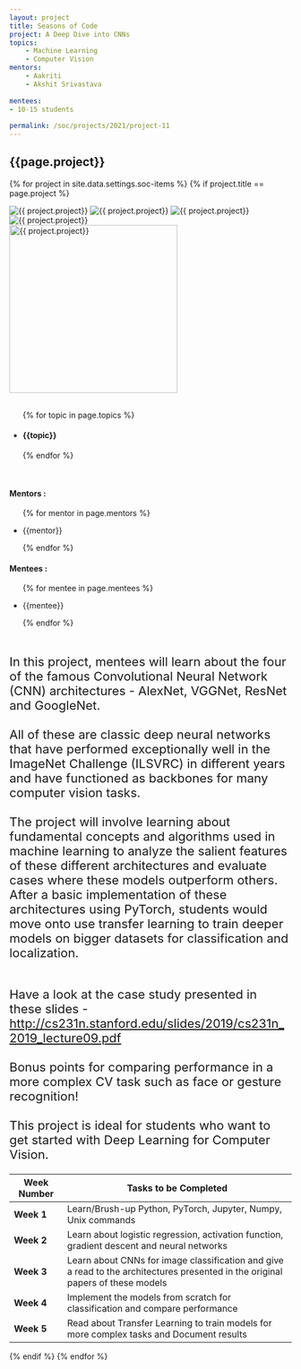 ```yaml
---
layout: project
title: Seasons of Code
project: A Deep Dive into CNNs
topics:
    - Machine Learning
    - Computer Vision
mentors:
    - Aakriti
    - Akshit Srivastava   
    
mentees:
- 10-15 students   
    
permalink: /soc/projects/2021/project-11
---
```


<h2 class="display1 m-3 p-3 text-center project-title">{{page.project}}</h2>

{% for project in site.data.settings.soc-items %}
{% if project.title == page.project %}
<div class ="img-soc d-block"> 
    <img src="{{ site.baseurl }}/{{ project.image }}" alt="{{ project.project}}" class="image-1">
    <img src="{{ site.baseurl }}/{{ project.image }}" alt="{{ project.project}}" class="image-2">
    <img src="{{ site.baseurl }}/{{ project.image }}" alt="{{ project.project}}" class="image-3">
    <img src="{{ site.baseurl }}/{{ project.image }}" alt="{{ project.project}}" class="image-4">
</div>
<div class = "mobile-img-soc">
  <img src="{{ site.baseurl }}/{{ project.image }}"  width = "300" height="300" alt="{{ project.project}}" class="border rounded">
  </div>
<div>
    <br>
    <ul>
        {% for topic in page.topics %}
        <li><h4 class="text-primary text-center">{{topic}}</h4></li>
        {% endfor %}
    </ul>
    <br>
    <h4 class="display3  ">Mentors :</h4> 
    <ul>
        {% for mentor in page.mentors %}
        <li><p class="lead">{{mentor}}</p></li>
        {% endfor %}
    </ul>
    <h4 class="display3  ">Mentees :</h4> 
    <ul>
        {% for mentee in page.mentees %}
        <li><p class="lead">{{mentee}}</p></li>
        {% endfor %}
    </ul>
</div>
<div>
    <p class="display3 project-desc" style = "font-size:22px;" >
        <br>
        In this project, mentees will learn about the four of the famous Convolutional Neural Network (CNN) architectures - AlexNet, VGGNet, ResNet and GoogleNet.
        <br><br>
        All of these are classic deep neural networks that have performed exceptionally well in the ImageNet Challenge (ILSVRC) in different years and have functioned as backbones for many computer vision tasks.
        <br><br>
        The project will involve learning about fundamental concepts and algorithms used in machine learning to analyze the salient features of these different architectures and evaluate cases where these models outperform others. After a basic implementation of these architectures using PyTorch, students would move onto use transfer learning to train deeper models on bigger datasets for classification and localization.
        <br><br>
        </p>
        <p class="display3" style = "font-size:22px;" >
        Have a look at the case study presented in these slides - <a href = "http://cs231n.stanford.edu/slides/2019/cs231n_2019_lecture09.pdf">http://cs231n.stanford.edu/slides/2019/cs231n_2019_lecture09.pdf</a>
        <br><br>
        Bonus points for comparing performance in a more complex CV task such as face or gesture recognition!
        <br><br>
        This project is ideal for students who want to get started with Deep Learning for Computer Vision.
        <br>
    </p>
</div>
<div class ="d-flex">
<div>
    <table class="table table-striped">
  <thead>
    <tr>
      <th>Week Number</th>
      <th>Tasks to be Completed</th>
    </tr>
  </thead>
  <tbody>
    <tr>
      <td><strong>Week 1</strong></td>
      <td>Learn/Brush-up Python, PyTorch, Jupyter, Numpy, Unix commands</td>
    </tr>
    <tr>
      <td><strong>Week 2</strong></td>
      <td>Learn about logistic regression, activation function, gradient descent and neural networks</td>
    </tr>
    <tr>
      <td><strong>Week 3</strong></td>
      <td>Learn about CNNs for image classification and give a read to the architectures presented in the original papers of these models</td>
    </tr>
    <tr>
      <td><strong>Week 4</strong></td>
      <td>Implement the models from scratch for classification and compare performance</td>
    </tr>
    <tr>
      <td><strong>Week 5</strong></td>
      <td>Read about Transfer Learning to train models for more complex tasks and Document results</td>
    </tr>
  </tbody>
</table>
</div>
</div>
{% endif %}
{% endfor %}
